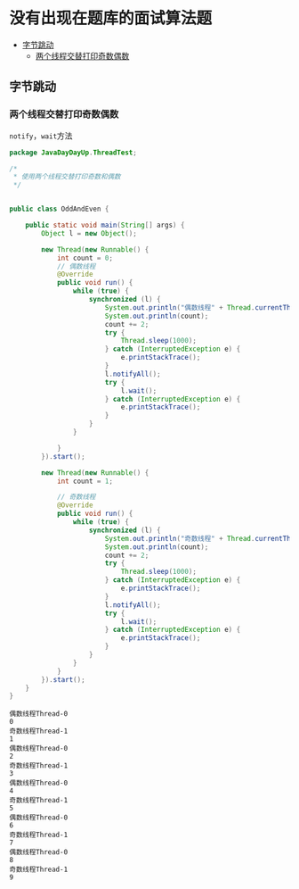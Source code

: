 # 没有出现在题库的面试算法题<!-- omit in toc -->

- [字节跳动](#字节跳动)
  - [两个线程交替打印奇数偶数](#两个线程交替打印奇数偶数)

## 字节跳动

### 两个线程交替打印奇数偶数

```notify```，```wait```方法

```java
package JavaDayDayUp.ThreadTest;

/*
 * 使用两个线程交替打印奇数和偶数
 */


public class OddAndEven {

    public static void main(String[] args) {
        Object l = new Object();

        new Thread(new Runnable() {
            int count = 0;
            // 偶数线程
            @Override
            public void run() {
                while (true) {
                    synchronized (l) {
                        System.out.println("偶数线程" + Thread.currentThread().getName());
                        System.out.println(count);
                        count += 2;
                        try {
                            Thread.sleep(1000);
                        } catch (InterruptedException e) {
                            e.printStackTrace();
                        }
                        l.notifyAll();
                        try {
                            l.wait();
                        } catch (InterruptedException e) {
                            e.printStackTrace();
                        }
                    }
                }

            }
        }).start();

        new Thread(new Runnable() {
            int count = 1;

            // 奇数线程
            @Override
            public void run() {
                while (true) {
                    synchronized (l) {
                        System.out.println("奇数线程" + Thread.currentThread().getName());
                        System.out.println(count);
                        count += 2;
                        try {
                            Thread.sleep(1000);
                        } catch (InterruptedException e) {
                            e.printStackTrace();
                        }
                        l.notifyAll();
                        try {
                            l.wait();
                        } catch (InterruptedException e) {
                            e.printStackTrace();
                        }
                    }
                }
            }
        }).start();
    }
}

```

```
偶数线程Thread-0
0
奇数线程Thread-1
1
偶数线程Thread-0
2
奇数线程Thread-1
3
偶数线程Thread-0
4
奇数线程Thread-1
5
偶数线程Thread-0
6
奇数线程Thread-1
7
偶数线程Thread-0
8
奇数线程Thread-1
9
```
